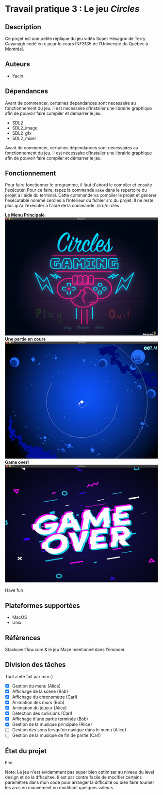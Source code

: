 # Travail pratique 3 : Le jeu *Circles*

## Description

Ce projet est une petite réplique du jeu vidéo Super Hexagon de Terry Cavanagh
codé en c pour le cours INF3135 de l’Université du Québec à Montréal.



## Auteurs

- Yacin

## Dépendances

Avant de commencer, certaines dependances sont necessaire au fonctionnement
du jeu. Il est necessaire d'installer une librairie graphique afin de pouvoir
faire compiler et demarrer le jeu.

- SDL2 
- SDL2_image
- SDL2_gfx
- SDL2_mixer

Avant de commencer, certaines dépendances sont nécessaires au fonctionnement du 
jeu. Il est nécessaire d'installer une librairie graphique afin de pouvoir faire compiler et démarrer le jeu.


## Fonctionnement
Pour faire fonctionner le programme, il faut d'abord le compiler et ensuite 
l'exécuter. Pour ce faire, tapez la commande `make` dans le répertoire du projet
à l'aide du terminal. Cette commande va compiler le projet et générer
l'exécutable nommé cercles a l'intérieur du fichier src du projet. Il ne 
reste plus qu'a l'exécuter a l'aide de la commande ./src/circles .


**Le Menu Principale**
![](assets/preview1.png)
**Une partie en cours**
![](assets/preview2.png)
**Game over!**
![](assets/preview3.png)

Have fun
## Plateformes supportées

 - MacOS
 - Unix

## Références

Stackoverflow.com & le jeu Maze mentionné dans l'enoncer.

## Division des tâches

Tout a ete fait par moi :)

* [X] Gestion du menu (Alice)
* [X] Affichage de la scène (Bob)
* [X] Affichage du chronomètre (Carl)
* [X] Animation des murs (Bob)
* [X] Animation du joueur (Alice)
* [X] Détection des collisions (Carl)
* [X] Affichage d'une partie terminée (Bob)
* [X] Gestion de la musique principale (Alice)
* [ ] Gestion des sons lorsqu'on navigue dans le menu (Alice)
* [ ] Gestion de la musique de fin de partie (Carl)

## État du projet

Fini.

Note: Le jeu n'est évidemment pas super bien optimiser au niveau du level design 
et de la dfficultee. Il est par contre facile de modifier certains paramètres
dans mon code pour arranger la difficulté ou bien faire tourner les arcs en mouvement en modifiant quelques valeurs.


